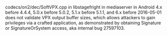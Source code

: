 codecs/on2/dec/SoftVPX.cpp in libstagefright in mediaserver in Android 4.x before 4.4.4, 5.0.x before 5.0.2, 5.1.x before 5.1.1, and 6.x before 2016-05-01 does not validate VPX output buffer sizes, which allows attackers to gain privileges via a crafted application, as demonstrated by obtaining Signature or SignatureOrSystem access, aka internal bug 27597103.